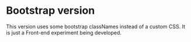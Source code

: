 # Bootstrap version

This version uses some bootstrap classNames instead of a custom CSS. It is just a Front-end experiment being developed.
